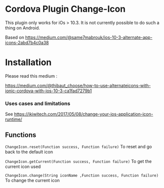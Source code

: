 Cordova Plugin Change-Icon
======

This plugin only works for iOs > 10.3. 
It is not currently possible to do such a thing on Android.

Based on https://medium.com/@same7mabrouk/ios-10-3-alternate-app-icons-2abd7b4c0a38

# Installation

 Please read this medium :

https://medium.com/@thibaut_choose/how-to-use-alternateicons-with-ionic-cordova-with-ios-10-3-ca1fad7279b1

### Uses cases and limitations

See  https://ikiwitech.com/2017/05/08/change-your-ios-application-icon-runtime/


## Functions

 `ChangeIcon.reset(Function success, Function failure)`
To reset and go back to the default icon

`ChangeIcon.getCurrent(Function success, Function failure)`
To get the current icon used

`ChangeIcon.change(String iconName ,Function success, Function failure)`
To change the current icon